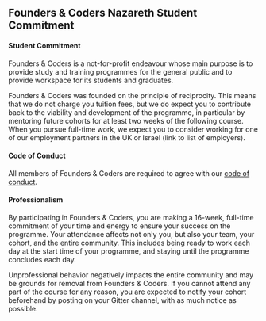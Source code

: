 ## Founders & Coders Nazareth Student Commitment

#### Student Commitment

Founders & Coders is a not-for-profit endeavour whose main purpose is to provide study and training programmes for the general public and to provide workspace for its students and graduates.

Founders & Coders was founded on the principle of reciprocity. This means that we do not charge you tuition fees, but we do expect you to contribute back to the viability and development of the programme, in particular by mentoring future cohorts for at least two weeks of the following course. When you pursue full-time work, we expect you to consider working for one of our employment partners in the UK or Israel (link to list of employers).

#### Code of Conduct

All members of Founders & Coders are required to agree with our [code of conduct](https://github.com/foundersandcoders/master-reference/blob/master/code_of_conduct.md).

#### Professionalism

By participating in Founders & Coders, you are making a 16-week, full-time commitment of your time and energy to ensure your success on the programme. Your attendance affects not only you, but also your team, your cohort, and the entire community. This includes being ready to work each day at the start time of your programme, and staying until the programme concludes each day.

Unprofessional behavior negatively impacts the entire community and may be grounds for removal from Founders & Coders. If you cannot attend any part of the course for any reason, you are expected to notify your cohort beforehand by posting on your Gitter channel, with as much notice as possible.
